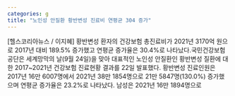 ```yaml
---
categories: g
title: "노인성 안질환 황반변성 진료비 연평균 304 증가"
---
```

[헬스코리아뉴스 / 이지혜] 황반변성 환자의 건강보험 총진료비가 2021년 3170억 원으로 2017년 대비 189.5% 증가했고 연평균 증가율은 30.4%로 나타났다.국민건강보험공단은 세계망막의 날(9월 24일)을 맞아 대표적인 노인성 안질환인 황반변성 질환에 대한 2017~2021년 건강보험 진료현황 결과를 22일 발표했다. 황반변성 진료인원은 2017년 16만 6007명에서 2021년 38만 1854명으로 21만 5847명(130.0%) 증가했으며 연평균 증가율은 23.2%로 나타났다. 남성은 2021년 16만 1894명으로